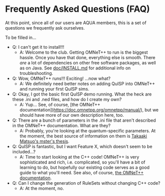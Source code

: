 # Frequently Asked Questions (FAQ)

At this point, since all of our users are AQUA members, this is a set
of questions we frequently ask ourselves.

To be filled in...

* Q: I can't get it to install!!!
    - A: Welcome to the club.  Getting OMNeT++ to run is the biggest
  hassle.  Once you have that done, everything else is smooth.  There
  _are_ a lot of dependencies on other free software packages, as well
  as on Java.  See [doc/INSTALL.md](doc/INSTALL.md) for additional
  info on troubleshooting.
* Q: Wow, OMNeT++ runs!!! Exciting! ...now what?
    - A: We definitely need better notes on adding QuISP into OMNeT++ and running
  your first QuISP sims.
* Q: Okay, I got the basic first QuISP demo running.  What the heck
  are these .ini and .ned files, and how do I create my own?
    - A: Yup...  See, of course, [the OMNeT++
  documentation])https://doc.omnetpp.org/omnetpp/manual/), but we
  should have more of our own description here, too.
* Q: There are a bunch of parameters in the .ini file that aren't
  described in the OMNeT++ documentation.  What are they?
    - A: Probably, you're looking at the quantum-specific parameters.
  At the moment, the best source of information on them is [Takaaki
  Matsuo's mster's thesis](https://arxiv.org/abs/1908.10758).
* Q: QuISP is fantastic, but I want Feature X, which doesn't
  seem to be included...?
    - A: Time to start looking at the C++ code!  OMNeT++ is very
  sophisticated and rich, i.e. complicated, so you'll have a bit of
  learning to do, but hopefully our existing code serves as a good
  guide to what you'll need.  See also, of course, [the OMNeT++
  documentation](https://doc.omnetpp.org/omnetpp/manual/).
* Q: Can I change the generation of RuleSets without changing C++
  code?
    - A: At the moment, no.
